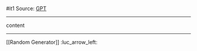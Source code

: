#it1 
Source: [GPT](https://chatgpt.com/c/67c585b6-e260-8009-bae0-30b0ea684d33)

---

content

---
[[Random Generator]] :luc_arrow_left: